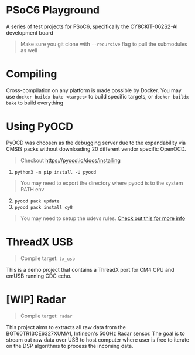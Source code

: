 # PSoC6 Playground
A series of test projects for PSoC6, specifically the CY8CKIT-062S2-AI development board

> Make sure you git clone with `--recursive` flag to pull the submodules as well

# Compiling
Cross-compilation on any platform is made possible by Docker. You may use `docker buildx bake <target>` to build specific targets, or `docker buildx bake` to build everything

# Using PyOCD
PyOCD was choosen as the debugging server due to the expandability via CMSIS packs without downloading 20 different vendor specific OpenOCD.

> Checkout https://pyocd.io/docs/installing

1. `python3 -m pip install -U pyocd`
> You may need to export the directory where pyocd is to the system PATH env
2. `pyocd pack update`
3. `pyocd pack install cy8`
> You may need to setup the udevs rules.
> [Check out this for more info](https://github.com/pyocd/pyOCD/blob/main/udev/README.md)

# ThreadX USB
> Compile target: `tx_usb`

This is a demo project that contains a ThreadX port for CM4 CPU and emUSB running CDC echo.

# [WIP] Radar
> Compile target: `radar`

This project aims to extracts all raw data from the BGT60TR13CE6327XUMA1, Infineon's 50GHz Radar sensor. The goal is to stream out raw data over USB to host computer where user is free to iterate on the DSP algorithms to process the incoming data.